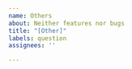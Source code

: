 ```yaml
---
name: Others
about: Neither features nor bugs
title: "[Other]"
labels: question
assignees: ''

---
```



